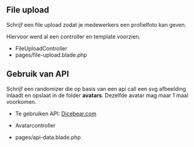 ## File upload
Schrijf een file upload zodat je medewerkers een profielfoto kan geven.

Hiervoor werd al een controller en template voorzien.
- FileUploadController
- pages/file-upload.blade.php


## Gebruik van API
Schrijf een randomizer die op basis van een api call een svg afbeelding inlaadt en opslaat in de folder __avatars__. Dezelfde avatar mag maar 1 maal voorkomen.
- Te gebruiken API: [Dicebear.com](https://avatars.dicebear.com/docs/http-api)

- Avatarcontroller
- pages/api-data.blade.php

